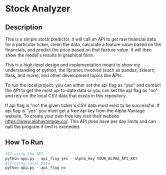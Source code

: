 # Stock Analyzer

## Description
This is a simple stock predictor, it will call an API to get raw financial data for a particular ticker, clean the data, calculate a feature value based on the financials, and predict the price based on that feature value. It will then show the model's results in graphical form. 

This is a high-level design and implementation meant to show my understanding of python, the libraries involved (such as pandas, sklearn, flask, and more), and other development topics like APIs.

To run the local project, you can either set the api flag as "yes" and contact the API to get the most up-to-date data or you can set the api flag as "no" and rely on the local CSV data that exists in this repository.

If api flag is "no" the given ticker's CSV data must exist to be successful. If api flag is "yes" you must get a free api key from the Alpha Vantage website. To create your own free key visit their website https://www.alphavantage.co/. This API does have per day limits and can halt the program if limit is exceeded.

## How To Run
``` python
#If using the API
python app.py --api_flag yes --alpha_key YOUR_ALPHA_API_KEY
#If using Local Data
python app.py --api_flag no
```
